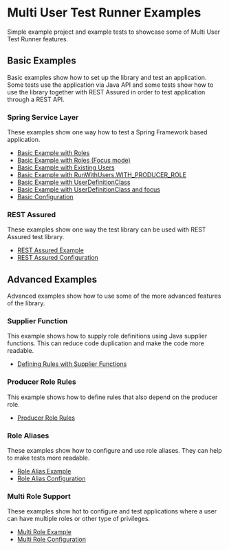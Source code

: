 Multi User Test Runner Examples
===============================

Simple example project and example tests to showcase some of Multi User Test Runner features.

## Basic Examples

Basic examples show how to set up the library and test an application. Some tests use the application via Java API
and some tests show how to use the library together with REST Assured in order to test application through a REST
API.

### Spring Service Layer

These examples show one way how to test a Spring Framework based application.

* [Basic Example with Roles](src/test/java/fi/vincit/mutrproject/feature/todo/TodoServiceIT.java)
* [Basic Example with Roles (Focus mode)](src/test/java/fi/vincit/mutrproject/feature/todo/TodoService_FocusedIT.java)
* [Basic Example with Existing Users](src/test/java/fi/vincit/mutrproject/feature/todo/TodoServiceWithUsersIT.java)
* [Basic Example with RunWithUsers.WITH_PRODUCER_ROLE](src/test/java/fi/vincit/mutrproject/feature/todo/TodoServiceProducerRoleIT.java)
* [Basic Example with UserDefinitionClass](src/test/java/fi/vincit/mutrproject/feature/todo/TodoServiceUserDefinitionsIT.java)
* [Basic Example with UserDefinitionClass and focus](src/test/java/fi/vincit/mutrproject/feature/todo/TodoService_FocusedWithClassIT.java)
* [Basic Configuration](src/test/java/fi/vincit/mutrproject/configuration/TestMultiUserConfig.java)

### REST Assured

These examples show one way the test library can be used with REST Assured test library.

* [REST Assured Example](src/test/java/fi/vincit/mutrproject/feature/todo/RestAssuredIT.java)
* [REST Assured Configuration](src/test/java/fi/vincit/mutrproject/configuration/TestMultiUserRestConfig.java)

## Advanced Examples

Advanced examples show how to use some of the more advanced features of the library.

### Supplier Function

This example shows how to supply role definitions using Java supplier functions. This can reduce code
duplication and make the code more readable.

* [Defining Rules with Supplier Functions](src/test/java/fi/vincit/mutrproject/feature/todo/TodoServiceSuppliersIT.java)

### Producer Role Rules

This example shows how to define rules that also depend on the producer role.

* [Producer Role Rules](src/test/java/fi/vincit/mutrproject/feature/todo/TodoServiceProducerRoleIT.java)

### Role Aliases

These examples show how to configure and use role aliases. They can help to make tests more readable.

* [Role Alias Example](src/test/java/fi/vincit/mutrproject/feature/todo/TodoServiceRoleAliasIT.java)
* [Role Alias Configuration](src/test/java/fi/vincit/mutrproject/configuration/TestMultiUserAliasConfig.java)

### Multi Role Support

These examples show hot to configure and test applications where a user can have multiple roles or
other type of privileges.

* [Multi Role Example](src/test/java/fi/vincit/mutrproject/feature/todo/TodoServiceMultiRoleIT.java)
* [Multi Role Configuration](src/test/java/fi/vincit/mutrproject/configuration/TestMultiRoleConfig.java)
